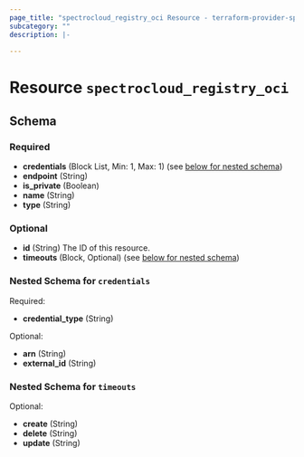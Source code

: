 ```yaml
---
page_title: "spectrocloud_registry_oci Resource - terraform-provider-spectrocloud"
subcategory: ""
description: |-
  
---
```


# Resource `spectrocloud_registry_oci`





## Schema

### Required

- **credentials** (Block List, Min: 1, Max: 1) (see [below for nested schema](#nestedblock--credentials))
- **endpoint** (String)
- **is_private** (Boolean)
- **name** (String)
- **type** (String)

### Optional

- **id** (String) The ID of this resource.
- **timeouts** (Block, Optional) (see [below for nested schema](#nestedblock--timeouts))

<a id="nestedblock--credentials"></a>
### Nested Schema for `credentials`

Required:

- **credential_type** (String)

Optional:

- **arn** (String)
- **external_id** (String)


<a id="nestedblock--timeouts"></a>
### Nested Schema for `timeouts`

Optional:

- **create** (String)
- **delete** (String)
- **update** (String)


